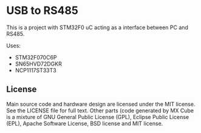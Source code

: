 # USB to RS485

This is a project with STM32F0 uC acting as a interface between PC and RS485.

Uses:
* STM32F070C6P
* SN65HVD72DGKR
* NCP1117ST33T3

## License

Main source code and hardware design are licensed under the MIT license. See the LICENSE file for full text. Other parts
(code generated by MX Cube is a mixture of GNU General Public License (GPL), Eclipse Public License (EPL), Apache Software License, BSD license and MIT license.
